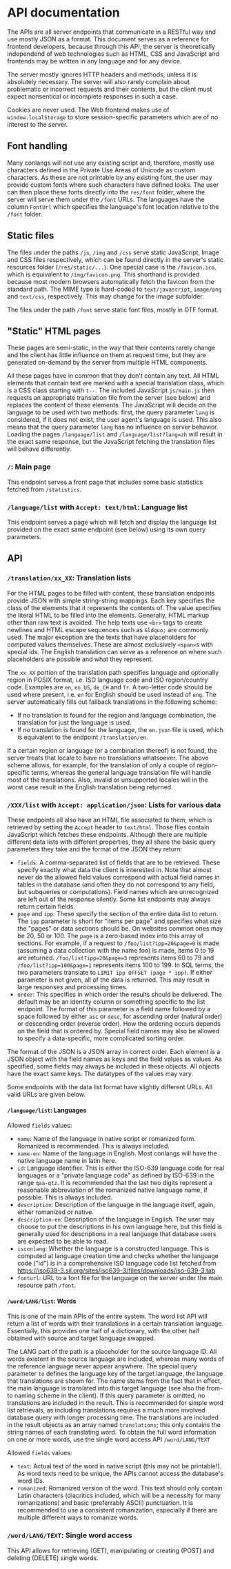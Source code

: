 # API documentation

The APIs are all server endpoints that communicate in a RESTful way and use mostly JSON as a format. This document serves as a reference for frontend developers, because through this API, the server is theoretically independend of web technologies such as HTML, CSS and JavaScript and frontends may be written in any language and for any device.

The server mostly ignores HTTP headers and methods, unless it is absolutely necessary. The server will also rarely complain about problematic or incorrect requests and their contents, but the client must expect nonsentical or incomplete responses in such a case.

Cookies are never used. The Web frontend makes use of `window.localStorage` to store session-specific parameters which are of no interest to the server.

## Font handling

Many conlangs will not use any existing script and, therefore, mostly use characters defined in the Private Use Areas of Unicode as custom characters. As these are not printable by any existing font, the user may provide custom fonts where such characters have defined looks. The user can then place these fonts directly into the `res/font` folder, where the server will serve them under the `/font` URLs. The languages have the column `FontUrl` which specifies the language's font location relative to the `/font` folder.

## Static files

The files under the paths `/js`, `/img` and `/css` serve static JavaScript, Image and CSS files respectively, which can be found directly in the server's static resources folder (`/res/static/...`). One special case is the `/favicon.ico`, which is equivalent to `/img/favicon.png`. This shorthand is provided because most modern browsers automatically fetch the favicon from the standard path. The MIME type is hard-coded to `text/javascript`, `image/png` and `text/css`, respectively. This may change for the image subfolder.

The files under the path `/font` serve static font files, mostly in OTF format.

## "Static" HTML pages

These pages are semi-static, in the way that their contents rarely change and the client has little influence on them at request time, but they are generated on-demand by the server from multiple HTML components.

All these pages have in common that they don't contain any text. All HTML elements that contain text are marked with a special translation class, which is a CSS class starting with `t--`. The included JavaScript `js/main.js` then requests an appropriate translation file from the server (see below) and replaces the content of these elements. The JavaScript will decide on the language to be used with two methods: first, the query parameter `lang` is considered, if it does not exist, the user agent's language is used. This also means that the query parameter `lang` has no influence on server behavior. Loading the pages `/language/list` and `/language/list?lang=zh` will result in the exact same response, but the JavaScript fetching the translation files will behave differently.

### `/`: Main page

This endpoint serves a front page that includes some basic statistics fetched from `/statistics`.

### `/language/list` with `Accept: text/html`: Language list

This endpoint serves a page which will fetch and display the language list provided on the exact same endpoint (see below) using its own query parameters.

## API

### `/translation/xx_XX`: Translation lists

For the HTML pages to be filled with content, these translation endpoints provide JSON with simple string-string mappings. Each key specifies the class of the elements that it represents the contents of. The value specifies the literal HTML to be filled into the elements. Generally, HTML markup other than raw text is avoided. The help texts use `<br>` tags to create newlines and HTML escape sequences such as `&ldquo;` are commonly used. The major exception are the texts that have placeholders for computed values themselves. These are almost exclusively `<span>`s with special ids. The English translation can serve as a reference on where such placeholders are possible and what they represent.

The `xx_XX` portion of the translation path specifies language and optionally region in POSIX format, i.e. ISO language code and ISO region/country code. Examples are `en`, `en_US`, `de_CH` and `fr`. A two-letter code should be used where present, i.e. `en` for English should be used instead of `eng`. The server automatically fills out fallback translations in the following scheme:

- If no translation is found for the region and language combination, the translation for just the language is used.
- If no translation is found for the language, the `en.json` file is used, which is equivalent to the endpoint `/translation/en`.

If a certain region or language (or a combination thereof) is not found, the server treats that locale to have no translations whatsoever. The above scheme allows, for example, for the translation of only a couple of region-specific terms, whereas the general language translation file will handle most of the translations. Also, invalid or unsupported locales will in the worst case result in the English translation being returned.

### `/XXX/list` with `Accept: application/json`: Lists for various data

These endpoints all also have an HTML file associated to them, which is retrieved by setting the `Accept` header to `text/html`. Those files contain JavaScript which fetches these endpoints. Although there are multiple different data lists with different properties, they all share the basic query parameters they take and the format of the JSON they return:

- `fields`: A comma-separated list of fields that are to be retrieved. These specify exactly what data the client is interested in. Note that almost never do the allowed field values correspond with actual field names in tables in the database (and often they do not correspond to any field, but subqueries or computations). Field names which are unrecognized are left out of the response silently. Some list endpoints may always return certain fields.
- `page` and `ipp`: These specify the section of the entire data list to return. The `ipp` parameter is short for "items per page" and specifies what size the "pages" or data sections should be. On websites common ones may be 20, 50 or 100. The `page` is a zero-based index into this array of sections. For example, if a request to `/foo/list?ipp=20&page=0` is made (assuming a data collection with the name foo) is made, items 0 to 19 are returned. `/foo/list?ipp=20&page=3` represents items 60 to 79 and `/foo/list?ipp=100&page=1` represents items 100 to 199. In SQL terms, the two parameters translate to `LIMIT ipp OFFSET (page * ipp)`. If either parameter is not given, all of the data is returned. This may result in large responses and processing times.
- `order`: This specifies in which order the results should be delivered. The default may be an identity column or something specific to the list endpoint. The format of this parameter is a field name followed by a space followed by either `asc` or `desc`, for ascending order (natural order) or descending order (reverse order). How the ordering occurs depends on the field that is ordered by. Special field names may also be allowed to specify a data-specific, more complicated sorting order.

The format of the JSON is a JSON array in correct order. Each element is a JSON object with the field names as keys and the field values as values. As specified, some fields may always be included in these objects. All objects have the exact same keys. The datatypes of the values may vary.

Some endpoints with the data list format have slightly different URLs. All valid URLs are given below.

#### `/language/list`: Languages

Allowed `fields` values:
- `name`: Name of the language in native script or romanized form. Romanized is recommended. This is always included.
- `name-en`: Name of the language in English. Most conlangs will have the native language name in latin here.
- `id`: Language identifier. This is either the ISO-639 language code for real languages or a "private language code" as defined by ISO-639 in the range `qaa-qtz`. It is recommended that the last two digits represent a reasonable abbreviation of the romanized native language name, if possible. This is always included.
- `description`: Description of the language in the language itself, again, either romanized or native.
- `description-en`: Description of the language in English. The user may choose to put the descriptions in his own language here, but this field is generally used for descriptions in a real language that database users are expected to be able to read.
- `isconlang`: Whether the language is a constructed language. This is computed at language creation time and checks whether the language code ("id") is in a comprehensive ISO language code list fetched from <https://iso639-3.sil.org/sites/iso639-3/files/downloads/iso-639-3.tab>
- `fonturl`: URL to a font file for the language on the server under the main resource path `/font`.

#### `/word/LANG/list`: Words

This is one of the main APIs of the entire system. The word list API will return a list of words with their translations in a certain translation language. Essentially, this provides one half of a dictionary, with the other half obtained with source and target language swapped.

The LANG part of the path is a placeholder for the source language ID. All words existent in the source language are included, whereas many words of the reference language never appear anywhere. The special query parameter `to` defines the language key of the target language, the language that translations are shown for. The name stems from the fact that in effect, the main language is translated into this target language (see also the from-to naming scheme in the client). If this query parameter is omitted, no translations are included in the result. This is recommended for simple word list retrievals, as including translations requires a much more involved database query with longer processing time. The translations are included in the result objects as an array named `translations`; this only contains the string names of each translating word. To obtain the full word information on one or more words, use the single word access API `/word/LANG/TEXT`

Allowed `fields` values:

- `text`: Actual text of the word in native script (this may not be printable!). As word texts need to be unique, the APIs cannot access the database's word IDs.
- `romanized`: Romanized version of the word. This text should only contain Latin characters (diacritics included, which will be a necessity for many romanizations) and basic (preferrably ASCII) punctuation. It is recommended to use a consistent romanization, especially if there are multiple different ways to romanize words.

### `/word/LANG/TEXT`: Single word access

This API allows for retrieving (GET), manipulating or creating (POST) and deleting (DELETE) single words.
